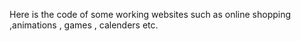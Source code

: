 Here is the code of some working websites such as online shopping ,animations , games , calenders   etc.
